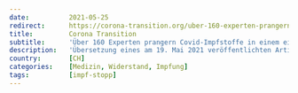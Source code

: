 ```yaml
---
date:          2021-05-25
redirect:      https://corona-transition.org/uber-160-experten-prangern-covid-impfstoffe-in-einem-eindringlichen-brief-als
title:         Corona Transition
subtitle:      'Über 160 Experten prangern Covid-Impfstoffe in einem eindringlichen Brief als «unnötig, unwirksam und unsicher» an'
description:   'Übersetzung eines am 19. Mai 2021 veröffentlichten Artikels von LifeSiteNews Dutzende medizinische Experten gaben diesen Monat eine Warnung über (...)'
country:       [CH]
categories:    [Medizin, Widerstand, Impfung]
tags:          [impf-stopp]
---
```

